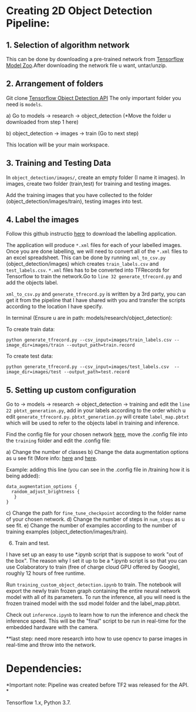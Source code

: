 # Creating 2D Object Detection Pipeline:


## 1. Selection of algorithm network

This can be done by downloading a pre-trained network from [Tensorflow Model Zoo](https://github.com/tensorflow/models/blob/master/research/object_detection/g3doc/tf1_detection_zoo.md).After downloading the network file u want, untar/unzip.

## 2. Arrangement of folders

Git clone [Tensorflow Object Detection API](https://github.com/tensorflow/models)
The only important folder you need is `models`.

a) Go to models -> research -> object_detection (*Move the folder u downloaded from step 1 here)

b) object_detection -> images -> train (Go to next step)

This location will be your main workspace.

## 3. Training and Testing Data

In `object_detection/images/`, create an empty folder (I name it images). In images, create two folder (train,test) for training and testing images.

Add the training images that you have collected to the folder (object_detection/images/train), testing images into test.

## 4. Label the images

Follow this github instructio [here](https://github.com/tzutalin/labelImg) to download the labelling application.

The application will produce `*.xml` files for each of your labelled images. Once you are done labelling, we will need to convert all of 
the `*.xml` files to an excel spreadsheet. This can be done by running `xml_to_csv.py` (object_detection/images) which creates `train_labels.csv` 
and `test_labels.csv`. `*.xml` files has to be converted into TFRecords for Tensorflow to train the network.Go to `line 32 generate_tfrecord.py`
and add the objects label.

`xml_to_csv.py` and `generate_tfrecord.py` is written by a 3rd party, you can get it from the pipeline that I have shared with you and transfer the
scripts according to the location I have specify.

In terminal (Ensure u are in path: models/research/object_detection): 

To create train data:

```
python generate_tfrecord.py --csv_input=images/train_labels.csv --image_dir=images/train --output_path=train.record
```

To create test data:

```
python generate_tfrecord.py --csv_input=images/test_labels.csv  --image_dir=images/test --output_path=test.record

```

## 5. Setting up custom configuration

Go to -> models -> research -> object_detection -> training and edit the `line 22 pbtxt_generation.py`, add in your labels according to the order which u edit `generate_tfrecord.py`. `pbtxt_generation.py` will create `label_map.pbtxt` which will be used to refer to the objects label in training and inference.

Find the config file for your chosen network [here](https://github.com/tensorflow/models/tree/master/research/object_detection/samples/configs), 
move the .config file into the `training` folder and edit the .config file:

a) Change the number of classes
b) Change the data augmentation options as u see fit (More info: [here](https://github.com/tensorflow/models/blob/master/research/object_detection/protos/preprocessor.proto ) and [here](https://github.com/tensorflow/models/blob/master/research/object_detection/core/preprocessor.py).

Example: adding this line (you can see in the .config file in /training how it is being added):
```
data_augmentation_options {
  random_adjust_brightness {
   }
}
```

c) Change the path for `fine_tune_checkpoint` according to the folder name of your chosen network.
d) Change the number of steps in `num_steps` as u see fit.
e) Change the number of examples according to the number of training examples (object_detection/images/train).


6. Train and test.

I have set up an easy to use *.ipynb script that is suppose to work "out of the box". The reason why I set it up to be a *.ipynb script is so that you can use Colaboratory to train (free of charge cloud GPU offered by Google), roughly 12 hours of free runtime.

Run `training_custom_object_detection.ipynb` to train. The notebook will export the newly train frozen graph containing the entire neural network model with all of its parameters. To run the inference, all you will need is the frozen trained model with the ssd model folder and the label_map.pbtxt. 

Check out `inference.ipynb` to learn how to run the inference and check the inference speed. This will be the "final" script to be run in real-time for the embedded hardware with the camera.

**last step: need more research into how to use opencv to parse images in real-time and throw into the network.



# Dependencies:
*Important note: Pipeline was created before TF2 was released for the API. * 

Tensorflow 1.x, Python 3.7.

